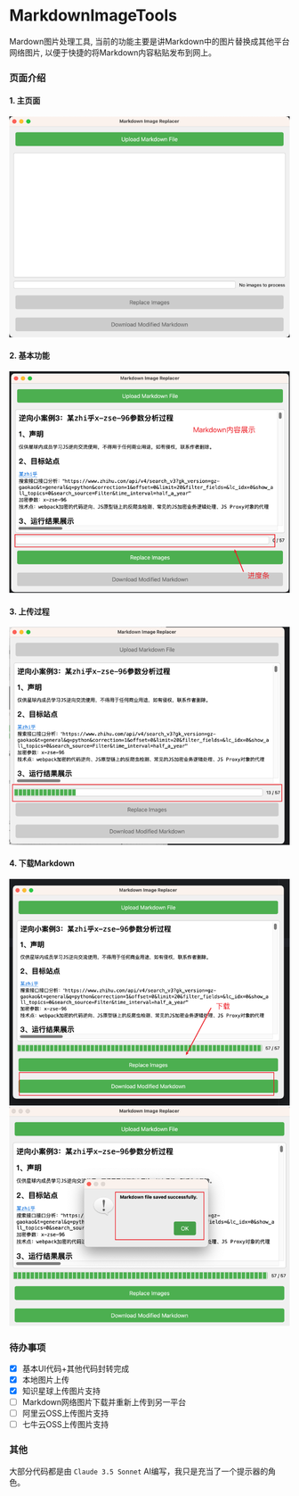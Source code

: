 # MarkdownImageTools
Mardown图片处理工具, 当前的功能主要是讲Markdown中的图片替换成其他平台网络图片, 以便于快捷的将Markdown内容粘贴发布到网上。

### 页面介绍
#### 1. 主页面
![img.png](img.png)

#### 2. 基本功能
![img_1.png](img_1.png)

#### 3. 上传过程
![img_2.png](img_2.png)

#### 4. 下载Markdown
![img_3.png](img_3.png)
<br>
![img_4.png](img_4.png)

### 待办事项
- [x] 基本UI代码+其他代码封转完成
- [x] 本地图片上传
- [x] 知识星球上传图片支持
- [ ] Markdown网络图片下载并重新上传到另一平台 
- [ ] 阿里云OSS上传图片支持
- [ ] 七牛云OSS上传图片支持

### 其他

大部分代码都是由 `Claude 3.5 Sonnet` AI编写，我只是充当了一个提示器的角色。